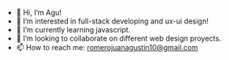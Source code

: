 - 👋 Hi, I’m Agu!
- 👀 I’m interested in full-stack developing and ux-ui design!
- 🌱 I’m currently learning javascript.
- 💞️ I’m looking to collaborate on different web design proyects.
- 📫 How to reach me: romerojuanagustin10@gmail.com

<!---
Jagurom/Jagurom is a ✨ special ✨ repository because its `README.md` (this file) appears on your GitHub profile.
You can click the Preview link to take a look at your changes.
--->
